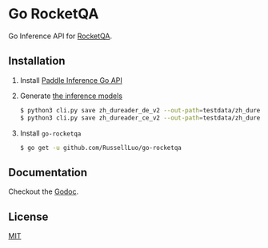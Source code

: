 # Go RocketQA

Go Inference API for [RocketQA][1].


## Installation

1. Install [Paddle Inference Go API][2]
2. Generate [the inference models](cli/README.md#save-inference-model)

    ```bash
    $ python3 cli.py save zh_dureader_de_v2 --out-path=testdata/zh_dureader_de_v2
    $ python3 cli.py save zh_dureader_ce_v2 --out-path=testdata/zh_dureader_ce_v2
    ```
   
3. Install `go-rocketqa`

    ```bash
    $ go get -u github.com/RussellLuo/go-rocketqa
    ```


## Documentation

Checkout the [Godoc][3].


## License

[MIT](LICENSE)


[1]: https://github.com/PaddlePaddle/RocketQA
[2]: https://www.paddlepaddle.org.cn/inference/master/guides/install/go_install.html
[3]: https://pkg.go.dev/github.com/RussellLuo/go-rocketqa
